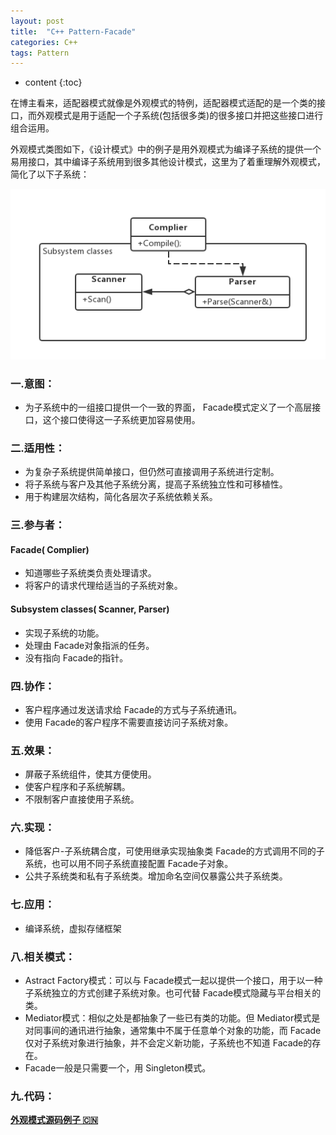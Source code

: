```yaml
---
layout: post
title:  "C++ Pattern-Facade"
categories: C++
tags: Pattern
---
```


* content
{:toc}

在博主看来，适配器模式就像是外观模式的特例，适配器模式适配的是一个类的接口，而外观模式是用于适配一个子系统(包括很多类)的很多接口并把这些接口进行组合运用。






外观模式类图如下，《设计模式》中的例子是用外观模式为编译子系统的提供一个易用接口，其中编译子系统用到很多其他设计模式，这里为了着重理解外观模式，简化了以下子系统：

![image](https://raw.githubusercontent.com/cheng668/image/master/%E5%A4%96%E8%A7%82%E6%A8%A1%E5%BC%8F.png)

### 一.意图：

* 为子系统中的一组接口提供一个一致的界面， Facade模式定义了一个高层接口，这个接口使得这一子系统更加容易使用。

### 二.适用性：

* 为复杂子系统提供简单接口，但仍然可直接调用子系统进行定制。
* 将子系统与客户及其他子系统分离，提高子系统独立性和可移植性。
* 用于构建层次结构，简化各层次子系统依赖关系。

### 三.参与者：

#### Facade( Complier)
* 知道哪些子系统类负责处理请求。
* 将客户的请求代理给适当的子系统对象。

#### Subsystem classes( Scanner, Parser)
* 实现子系统的功能。
* 处理由 Facade对象指派的任务。
* 没有指向 Facade的指针。

### 四.协作：

* 客户程序通过发送请求给 Facade的方式与子系统通讯。
* 使用 Facade的客户程序不需要直接访问子系统对象。

### 五.效果：

* 屏蔽子系统组件，使其方便使用。
* 使客户程序和子系统解耦。
* 不限制客户直接使用子系统。

### 六.实现：

* 降低客户-子系统耦合度，可使用继承实现抽象类 Facade的方式调用不同的子系统，也可以用不同子系统直接配置 Facade子对象。
* 公共子系统类和私有子系统类。增加命名空间仅暴露公共子系统类。

### 七.应用：

* 编译系统，虚拟存储框架

### 八.相关模式：

* Astract Factory模式：可以与 Facade模式一起以提供一个接口，用于以一种子系统独立的方式创建子系统对象。也可代替 Facade模式隐藏与平台相关的类。
* Mediator模式：相似之处是都抽象了一些已有类的功能。但 Mediator模式是对同事间的通讯进行抽象，通常集中不属于任意单个对象的功能，而 Facade仅对子系统对象进行抽象，并不会定义新功能，子系统也不知道 Facade的存在。
* Facade一般是只需要一个，用 Singleton模式。

### 九.代码：

**[外观模式源码例子 🇨🇳](https://github.com/cheng668/Pattern-Facade)**